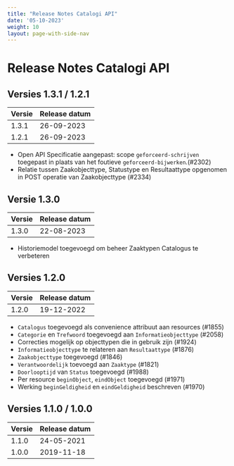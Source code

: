 ```yaml
---
title: "Release Notes Catalogi API"
date: '05-10-2023'
weight: 10
layout: page-with-side-nav
---
```

# Release Notes Catalogi API

## Versies 1.3.1 / 1.2.1

Versie   | Release datum 
-------- | ------------- 
1.3.1    | 26-09-2023    
1.2.1    | 26-09-2023    

- Open API Specificatie aangepast: scope `geforceerd-schrijven` toegepast in plaats van het foutieve `geforceerd-bijwerken`.(#2302) 
- Relatie tussen Zaakobjecttype, Statustype en Resultaattype opgenomen in POST operatie van Zaakobjecttype (#2334) 

## Versie 1.3.0

Versie   | Release datum 
-------- | ------------- 
1.3.0    | 22-08-2023    

- Historiemodel toegevoegd om beheer Zaaktypen Catalogus te verbeteren

## Versies 1.2.0

Versie   | Release datum 
-------- | ------------- 
1.2.0    | 19-12-2022    

- `Catalogus` toegevoegd als convenience attribuut aan resources (#1855)
- `Categorie` en `Trefwoord` toegevoegd aan `Informatieobjecttype` (#2058)
- Correcties mogelijk op objecttypen die in gebruik zijn (#1924)
- `Informatieobjecttype` te relateren aan `Resultaattype` (#1876)
- `Zaakobjecttype` toegevoegd (#1846)
- `Verantwoordelijk` toevoegd aan `Zaaktype` (#1821)
- `Doorlooptijd` van `Status` toegevoegd (#1988)
- Per resource `beginObject`, `eindObject` toegevoegd (#1971)
- Werking `beginGeldigheid` en `eindGeldigheid` beschreven (#1970)

## Versies 1.1.0 / 1.0.0

Versie   | Release datum 
-------- | ------------- 
1.1.0    | 24-05-2021    
1.0.0    | 2019-11-18